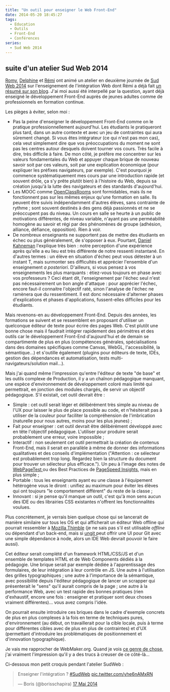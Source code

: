 ```yaml
---
title: "Un outil pour enseigner le Web Front-End"
date: 2014-05-20 18:45:27
tags:
  - Education
  - Outils
  - Front-End
  - Conférences
series:
  - Sud Web 2014
---
```


## suite d'un atelier Sud Web 2014

[Romy](http://romy.tetue.net/ "Romy, conceptrice web, parisienne et têtue"), [Delphine](http://nissone.com/ "Delphine, responsable qualité Web") et [Rémi](http://www.hteumeuleu.fr/ "Rémi, intégrateur Web passionné") ont animé un atelier en deuxième journée de [Sud Web 2014](http://sudweb.fr/2014/ "Sud Web 2014") sur l'enseignement de l'intégration Web dont Rémi a déjà fait [un résumé sur son blog](http://www.hteumeuleu.fr/comment-enseigner-integration-web/ "&quot;Comment enseigner l’intégration web&nbsp;?&quot; &quot;, HTeuMeuLeu"). J'ai moi aussi été interpellé par la question, ayant déjà enseigné le développement Front-End auprès de jeunes adultes comme de professionnels en formation continue.

<!-- more -->

Les pièges à éviter, selon moi&nbsp;:

*   Pas la peine d'enseigner le développement Front-End comme on le pratique professionnellement aujourd'hui. Les étudiants le pratiqueront plus tard, dans un autre contexte et avec un jeu de contraintes qui aura sûrement changé. Si vous êtes intégrateur (ce qui n'est pas mon cas), cela veut simplement dire que vos préoccupations du moment ne sont pas les centres autour desquels doivent tourner vos cours. Très facile à dire, très difficile à faire. De mon côté, je préfère me concentrer sur les valeurs fondamentales du Web et appuyer chaque brique de nouveau savoir soit par ces valeurs, soit par une explication économique (pour expliquer les préfixes navigateurs, par exemple). C'est pourquoi je commence systématiquement mes cours par une introduction rapide (et souvent drôle, ça s'y prête plutôt bien) à l'histoire du Web, depuis sa création jusqu'à la lutte des navigateurs et des standards d'aujourd'hui.
*   Les MOOC comme [OpenClassRooms](http://openclassrooms.com/ "OpenClassRooms, le meilleur MOOC pour les métiers du numérique et bien plus") sont formidables, mais ils ne fonctionnent pas sur les mêmes enjeux qu'une formation en salle. Ils peuvent être suivis indépendamment d'autres élèves, sans contrainte de rythme ; sont souvent destinés à des gens déjà passionnés et ne se préoccupent pas du niveau. Un cours en salle se heurte à un public de motivations différentes, de niveau variable, n'ayant pas une perméabilité homogène au savoir et régi par des phénomènes de groupe (adhésion, alliance, défiance, opposition). Rien à voir.
*   De nombreux enseignants ne supportent pas de mettre des étudiants en échec ou plus généralement, de s'opposer à eux. Pourtant, [Daniel Kahneman](http://www.ted.com/talks/daniel_kahneman_the_riddle_of_experience_vs_memory "&quot;The riddle of experience vs. memory&quot; &quot;, Daniel Kahneman &quot;, TED") l'explique très bien&nbsp;: notre perception d'une expérience après qu'elle a eu lieu est très différente de notre ressenti instantané. En d'autres termes&nbsp;: un élève en situation d'échec peut vous détester à un instant T, mais surmonter ses difficultés et apprécier l'ensemble d'un enseignement _a posteriori_. D'ailleurs, si vous pensez à vos enseignements les plus marquants&nbsp;: étiez-vous toujours en phase avec vos professeurs&nbsp;? Ceci étant dit, l'enseignement par l'échec seul n'est pas nécessairement un bon angle d'attaque&nbsp;: pour apprécier l'échec, encore faut-il connaitre l'objectif raté, sinon l'analyse de l'échec ne ramènera que du ressentiment. Il est donc nécessaire d'alterner phases d'explications et phases d'applications, fussent-elles difficiles pour les étudiants.

Mais revenons-en au développement Front-End. Depuis des années, les formations se suivent et se ressemblent en proposant d'utiliser un quelconque éditeur de texte pour écrire des pages Web. C'est plutôt une bonne chose mais il faudrait intégrer rapidement des périmètres et des outils car le développement Front-End d'aujourd'hui et de demain se compartimente de plus en plus (compétences générales, spécialisations dans des domaines spécifiques comme Canvas, WebGL, l'accessibilité, la sémantique…) et s'outille également (plugins pour éditeurs de texte, IDEs, gestion des dépendances et automatisation, tests multi-navigateurs/solution mail…).

Mais j'ai quand même l'impression qu'entre l'éditeur de texte "de base" et les outils complexe de Production, il y a un chaînon pédagogique manquant, une espèce d'environnement de développement coloré mais limité qui permettrait, en jonction des modules chargés, de servir un objectif pédagogique. S'il existait, cet outil devrait être&nbsp;:

*   Simple&nbsp;: cet outil serait léger et délibérément très simple au niveau de l'UX pour laisser le plus de place possible au code, et n'hésiterait pas à utiliser de la couleur pour faciliter la compréhension de l'imbrication (naturelle pour nous autres, moins pour les plus jeunes) ;
*   Fait pour enseigner&nbsp;: cet outil devrait être délibérément développé avec en tête l'objectif pédagogique. L'utiliser pour produire serait probablement une erreur, voire impossible ;
*   Interactif&nbsp;: non seulement cet outil permettrait la création de contenus Front-End, mais il serait en parallèle à même de donner des informations qualitatives et des conseils d'implémentation ("Attention&nbsp;: ce sélecteur est probablement trop long. Regardez bien la structure du document pour trouver un sélecteur plus efficace."). Un peu à l'image des notes de [WebPageTest ](http://www.webpagetest.org "WebPageTest.org")ou des Best Practices de [PageSpeed Insights](https://developers.google.com/speed/pagespeed/insights/ "PageSpeed Insights"), mais en plus simple ;
*   Portable&nbsp;: tous les enseignants ayant eu une classe à l'équipement hétérogène vous le diront&nbsp;: unifiez au maximum pour éviter les élèves qui ont toujours "le comportement différent" du reste de la classe ;
*   Innovant&nbsp;: si je pense qu'il manque un outil, c'est qu'à mon sens aucun des IDE ou des librairies CSS existantes n'offrent les fonctionnalités voulues.

Plus concrètement, je verrais bien quelque chose qui se lancerait de manière similaire sur tous les OS et qui afficherait un éditeur Web offline qui pourrait ressembler à [Mozilla Thimble](https://thimble.webmaker.org/ "Mozilla Thimble") (je ne sais pas s'il est utilisable _offline_ ou dépendant d'un back-end, mais si [ungit ](https://github.com/FredrikNoren/ungit "Ungit sur GitHub.com")peut offrir une UI pour Git avec une simple dépendance à node, alors un IDE Web devrait pouvoir le faire aussi).

Cet éditeur serait complété d'un framework HTML/CSS/JS et d'un ensemble de templates HTML et de Web Components dédiés à la pédagogie. Une brique serait par exemple dédiée à l'apprentissage des formulaires, de leur intégration à leur contrôle en JS. Une autre à l'utilisation des grilles typographiques ; une autre à l'importance de la sémantique, avec possibilité depuis l'éditeur pédagogique de lancer un scrapper qui présenterait le "sens" qu'il aurait compris de la page ; une autre à la performance Web, avec un test rapide des bonnes pratiques (rien d'exhaustif, encore une fois&nbsp;: enseigner et pratiquer sont deux choses vraiment différentes)… vous avez compris l'idée.

On pourrait ensuite introduire ces briques dans le cadre d'exemple concrets de plus en plus complexes à la fois en terme de techniques pures, d'environnement (au début, on travaillerait pour la cible locale, puis à terme pour différentes cibles avec de plus en plus de contraintes) et d'UX (permettant d'introduire les problématiques de positionnement et d'innovation typographique).

Je vais me rapprocher de WebMaker.org. Quand je vois [ce genre de chose](https://webmaker.org/make-your-own "Teaching Templates &quot;, WebMaker.org"), j'ai vraiment l'impression qu'il y a des trucs à creuser de ce côté-là…

Ci-dessous mon petit croquis pendant l'atelier SudWeb&nbsp;:

<blockquote class="twitter-tweet" lang="fr"><p lang="fr" dir="ltr">Enseigner l&#39;intégration ? <a href="https://twitter.com/hashtag/SudWeb?src=hash">#SudWeb</a> <a href="http://t.co/yhe6nAMxRN">pic.twitter.com/yhe6nAMxRN</a></p>&mdash; Boris (@borisschapira) <a href="https://twitter.com/borisschapira/status/467696288885379072">17 Mai 2014</a></blockquote>
<script async src="//platform.twitter.com/widgets.js" charset="utf-8"></script>
